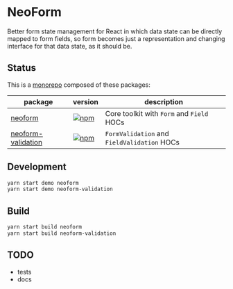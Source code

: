 # NeoForm

Better form state management for React in which data state can be directly mapped to form fields, so form becomes just a representation and changing interface for that data state, as it should be.

## Status

This is a [monorepo](https://github.com/babel/babel/blob/master/doc/design/monorepo.md) composed of these packages:

| package | version | description |
| ------- | ------- | ----------- |
| [neoform](packages/neoform/) | [![npm](https://img.shields.io/npm/v/neoform.svg?style=flat-square)](https://www.npmjs.com/package/neoform) | Core toolkit with `Form` and `Field` HOCs |
| [neoform-validation](packages/neoform-validation/) | [![npm](https://img.shields.io/npm/v/neoform-validation.svg?style=flat-square)](https://www.npmjs.com/package/neoform) | `FormValidation` and `FieldValidation` HOCs |

## Development

```sh
yarn start demo neoform
yarn start demo neoform-validation
```

## Build

```sh
yarn start build neoform
yarn start build neoform-validation
```

## TODO

* tests
* docs
